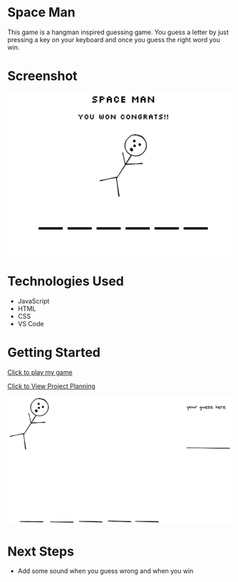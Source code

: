 # Space Man
This game is a hangman inspired guessing game.
You guess a letter by just pressing a key on your keyboard and once you guess the right word you win.

# Screenshot

 ![](/planing/finalgame.png)

# Technologies Used

- JavaScript
- HTML
- CSS
- VS Code

# Getting Started

[Click to play my game](https://adammetzinger.github.io/SpaceMann/)

[Click to View Project Planning](/planing/Psudo%20code.rtf)

![](planing/wireFrame.png)



# Next Steps

- Add some sound when you guess wrong and when you win
 